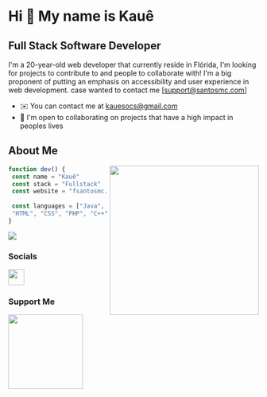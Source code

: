 Hi :wave: My name is Kauê
==========================

Full Stack Software Developer
-----------------------------

I'm a 20-year-old web developer that currently reside in Flórida, I'm looking for projects to contribute to and people to collaborate with! I'm a big proponent of putting an emphasis on accessibility and user experience in web development. case wanted to contact me [support@santosmc.com]

* ✉️  You can contact me at [kauesocs@gmail.com](mailto:kauesocs@gmail.com)
* 🤝  I'm open to collaborating on projects that have a high impact in peoples lives

## About Me

<img align="right" width="300" src="https://i2.wp.com/allhtaccess.info/wp-content/uploads/2018/03/programming.gif?fit=1281%2C716&ssl=1" />

```typescript
function dev() {
 const name = "Kauê"
 const stack = "Fullstack"
 const website = "fsantosmc.net"
 
 const languages = ["Java", "JavaScript", "Python", "TypeScript",
 "HTML", "CSS", "PHP", "C++"]
}
```
<a href="https://www.github.com/peguimasid" target="_blank" rel="noreferrer"><img
src="https://img.shields.io/github/followers/Fxxst-creator?logo=github&style=for-the-badge&color=3382ed&labelColor=171717" /></a>

### Socials

<p align="left"> <a href="https://discord.com/users/688928218140639245" target="_blank" rel="noreferrer"><img src="https://raw.githubusercontent.com/danielcranney/readme-generator/main/public/icons/socials/discord.svg" width="32" height="32" /></a></p>


### Support Me

<a href="https://www.buymeacoffee.com/kauesocsY"><img src="https://cdn.buymeacoffee.com/buttons/v2/default-yellow.png" width="150" /></a>


